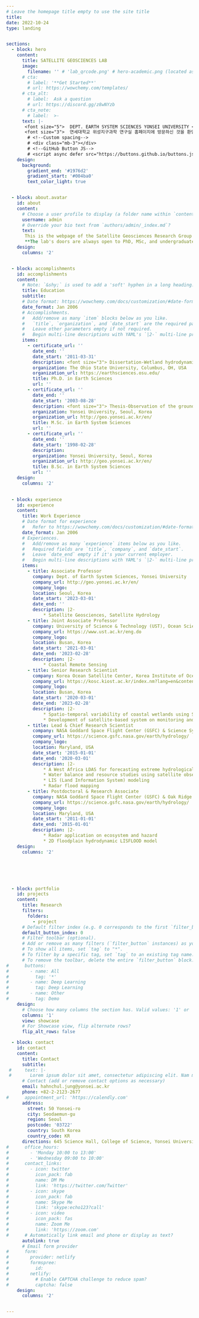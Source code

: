 ```yaml
---
# Leave the homepage title empty to use the site title
title:
date: 2022-10-24
type: landing


sections:
  - block: hero
    content:
      title: SATELLITE GEOSCIENCES LAB
      image:
        filename: '' # 'lab_qrcode.png' # hero-academic.png (located assets/media/***)
      # cta:
        # label: '**Get Started**'
        # url: https://wowchemy.com/templates/
      # cta_alt:
        # label:  Ask a question
        # url: https://discord.gg/z8wNYzb
      # cta_note:
        # label:  >-
      text: |-
       <font size="5">  DEPT. EARTH SYSTEM SCIENCES YONSEI UNIVERSITY </font> <br />
       <font size="3">  연세대학교 위성지구과학 연구실 홈페이지에 방문하신 것을 환영합니다 </font>
        # <!--Custom spacing-->
        # <div class="mb-3"></div>
        # <!--GitHub Button JS-->
        # <script async defer src="https://buttons.github.io/buttons.js"></script>
    design:
      background:
        gradient_end: '#1976d2'
        gradient_start: '#004ba0'
        text_color_light: true


  - block: about.avatar
    id: about
    content:
      # Choose a user profile to display (a folder name within `content/authors/`)
      username: admin
      # Override your bio text from `authors/admin/_index.md`?
      text:
       This is the webpage of the Satellite Geosciences Research Group at the Department of Earth System Sciences, Yonsei University. The group is led by Hahn Chul Jung, and the research that we do focuses on radar remote sensing, land information system, natural disaster monitoring, adn the study of large-schale hydrology. <br /><br />
       **The lab's doors are always open to PhD, MSc, and undergraduate students looking for research topics. Please feel free to visit me to learn more about possible research topics and programs.**
    design:
      columns: '2'


  - block: accomplishments
    id: accomplishments
    content:
      # Note: `&shy;` is used to add a 'soft' hyphen in a long heading.
      title: Education
      subtitle:
      # Date format: https://wowchemy.com/docs/customization/#date-format
      date_format: Jan 2006
      # Accomplishments.
      #   Add/remove as many `item` blocks below as you like.
      #   `title`, `organization`, and `date_start` are the required parameters.
      #   Leave other parameters empty if not required.
      #   Begin multi-line descriptions with YAML's `|2-` multi-line prefix.
      items:
        - certificate_url: ''
          date_end: ''
          date_start: '2011-03-31'
          description: <font size="3"> Dissertation-Wetland hydrodynamics using interferometric synthetic aperture radar, remote sensing, and modeling </font>
          organization: The Ohio State University, Columbus, OH, USA
          organization_url: https://earthsciences.osu.edu/
          title: Ph.D. in Earth Sciences
          url: ''
        - certificate_url: ''
          date_end: ''
          date_start: '2003-08-28'
          description: <font size="3"> Thesis-Observation of the ground subsidence in Gaeun area using permanent scatterer interferometric synthetic aperture radar </font>
          organization: Yonsei University, Seoul, Korea
          organization_url: http://geo.yonsei.ac.kr/en/
          title: M.Sc. in Earth System Sciences
          url: ''         
        - certificate_url: ''
          date_end: ''
          date_start: '1998-02-28'
          description: 
          organization: Yonsei University, Seoul, Korea
          organization_url: http://geo.yonsei.ac.kr/en/
          title: B.Sc. in Earth System Sciences
          url: ''          
    design:
      columns: '2'
      

  - block: experience
    id: experience
    content:
      title: Work Experience
      # Date format for experience
      #   Refer to https://wowchemy.com/docs/customization/#date-format
      date_format: Jan 2006
      # Experiences.
      #   Add/remove as many `experience` items below as you like.
      #   Required fields are `title`, `company`, and `date_start`.
      #   Leave `date_end` empty if it's your current employer.
      #   Begin multi-line descriptions with YAML's `|2-` multi-line prefix.
      items:
        - title: Associate Professor
          company: Dept. of Earth System Sciences, Yonsei University
          company_url: http://geo.yonsei.ac.kr/en/
          company_logo:
          location: Seoul, Korea
          date_start: '2023-03-01'
          date_end: ''
          description: |2-
              * Satellite Geosciences, Satellite Hydrology
        - title: Joint Associate Professor
          company: University of Science & Technology (UST), Ocean Science and Technology (OST)
          company_url: https://www.ust.ac.kr/eng.do
          company_logo: 
          location: Busan, Korea
          date_start: '2021-03-01'
          date_end: '2023-02-28'
          description: |2-
              * Coastal Remote Sensing   
        - title: Senior Research Scientist
          company: Korea Ocean Satellite Center, Korea Institute of Ocean Science and Technology (KIOST)
          company_url: https://kosc.kiost.ac.kr/index.nm?lang=en&contentId=82
          company_logo: 
          location: Busan, Korea
          date_start: '2020-03-01'
          date_end: '2023-02-28'
          description: |2-
              * Spatio-temporal variability of coastal wetlands using Synthetic Aperture Radar
              * Development of satellite-based system on monitoring and predicting ship distribution in the contiguous zone 
        - title: Lead & Chief Research Scientist
          company: NASA Goddard Space Flight Center (GSFC) & Science Systems and Applications, Inc (SSAI)
          company_url: https://science.gsfc.nasa.gov/earth/hydrology/
          company_logo: 
          location: Maryland, USA
          date_start: '2015-01-01'
          date_end: '2020-03-01'
          description: |2-
              * A West Africa LDAS for forecasting extreme hydrological Events
              * Water balance and resource studies using satellite observations
              * LIS (Land Information System) modeling
              * Radar flood mapping 
        - title: Postdoctoral & Research Associate
          company: NASA Goddard Space Flight Center (GSFC) & Oak Ridge Associated Universities (ORAU), University of Maryland (UMD)
          company_url: https://science.gsfc.nasa.gov/earth/hydrology/
          company_logo: 
          location: Maryland, USA
          date_start: '2011-01-01'
          date_end: '2015-01-01'
          description: |2-
              * Radar application on ecosystem and hazard
              * 2D floodplain hydrodynamic LISFLOOD model                                                     
    design:
      columns: '2'






  - block: portfolio
    id: projects
    content:
      title: Research
      filters:
        folders:
          - project
      # Default filter index (e.g. 0 corresponds to the first `filter_button` instance below).
      default_button_index: 0
      # Filter toolbar (optional).
      # Add or remove as many filters (`filter_button` instances) as you like.
      # To show all items, set `tag` to "*".
      # To filter by a specific tag, set `tag` to an existing tag name.
      # To remove the toolbar, delete the entire `filter_button` block.
#      buttons:
#        - name: All
#          tag: '*'
#        - name: Deep Learning
#          tag: Deep Learning
#        - name: Other
#          tag: Demo
    design:
      # Choose how many columns the section has. Valid values: '1' or '2'.
      columns: '1'
      view: showcase
      # For Showcase view, flip alternate rows?
      flip_alt_rows: false

  - block: contact
    id: contact
    content:
      title: Contact
      subtitle:
 #     text: |-
 #       Lorem ipsum dolor sit amet, consectetur adipiscing elit. Nam mi diam, venenatis ut magna et, vehicula efficitur enim.
      # Contact (add or remove contact options as necessary)
      email: hahnchul.jung@yonsei.ac.kr
      phone: +82-2-2123-2677
#      appointment_url: 'https://calendly.com'
      address:
        street: 50 Yonsei-ro
        city: Seodaemun-gu
        region: Seoul
        postcode: '03722'
        country: South Korea
        country_code: KR
      directions: 645 Science Hall, College of Science, Yonsei University
#      office_hours:
#        - 'Monday 10:00 to 13:00'
#        - 'Wednesday 09:00 to 10:00'
#      contact_links:
#        - icon: twitter
#          icon_pack: fab
#          name: DM Me
#          link: 'https://twitter.com/Twitter'
#        - icon: skype
#          icon_pack: fab
#          name: Skype Me
#          link: 'skype:echo123?call'
#        - icon: video
#          icon_pack: fas
#          name: Zoom Me
#          link: 'https://zoom.com'
#      # Automatically link email and phone or display as text?
      autolink: true
      # Email form provider
#      form:
#        provider: netlify
#        formspree:
#          id:
#        netlify:
#          # Enable CAPTCHA challenge to reduce spam?
#          captcha: false
    design:
      columns: '2'


---
```


